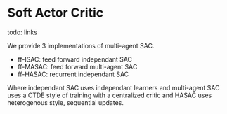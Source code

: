 # Soft Actor Critic
todo: links

We provide 3 implementations of multi-agent SAC.
* ff-ISAC: feed forward independant SAC
* ff-MASAC: feed forward multi-agent SAC
* ff-HASAC: recurrent independant SAC

Where independant SAC uses independant learners and multi-agent SAC uses a CTDE style of training with a centralized critic and HASAC uses heterogenous style, sequential updates.
